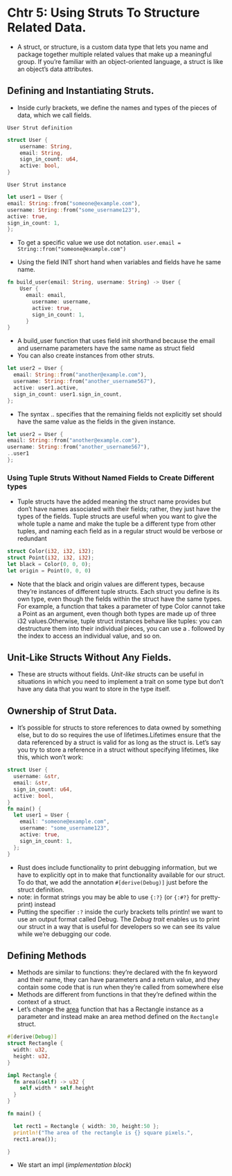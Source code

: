 # Chtr 5: Using Struts To Structure Related Data.

- A struct, or structure, is a custom data type that lets you name and package together multiple related values that make up a meaningful group. If you’re familiar with an object-oriented language, a struct is like an object’s data attributes.

## Defining and Instantiating Struts.

- Inside curly brackets, we define the names and types of the pieces of data, which we call fields.

`User Strut definition`

```rs
struct User {
    username: String,
    email: String,
    sign_in_count: u64,
    active: bool,
}
```

`User Strut instance`

```rs
let user1 = User {
email: String::from("someone@example.com"),
username: String::from("some_username123"),
active: true,
sign_in_count: 1,
};
```

- To get a specific value we use dot notation.
  `user.email = String::from("someone@example.com")`

- Using the field INIT short hand when variables and fields have he same name.

```rs
fn build_user(email: String, username: String) -> User {
    User {
      email: email,
        username: username,
        active: true,
        sign_in_count: 1,
      }
}
```

- A build_user function that uses field init shorthand because the email and username parameters have the same name as struct field
- You can also create instances from other struts.

```rs
let user2 = User {
  email: String::from("another@example.com"),
  username: String::from("another_username567"),
  active: user1.active,
  sign_in_count: user1.sign_in_count,
};
```

- The syntax .. specifies that the remaining fields not
  explicitly set should have the same value as the fields in the given instance.

```rs
let user2 = User {
email: String::from("another@example.com"),
username: String::from("another_username567"),
..user1
};
```

### Using Tuple Struts Without Named Fields to Create Different types

- Tuple structs have the added meaning the struct name provides but don’t have names associated with their fields; rather, they just have the types of the fields. Tuple structs are useful when you want to give the whole tuple a name and make the tuple be a different type from other tuples, and naming each field as in a regular struct would be verbose or redundant

```rs
struct Color(i32, i32, i32);
struct Point(i32, i32, i32);
let black = Color(0, 0, 0);
let origin = Point(0, 0, 0)
```

- Note that the black and origin values are different types, because they’re instances of different tuple structs. Each struct you define is its own type, even though the fields within the struct have the same types. For example, a function that takes a parameter of type Color cannot take a Point as an argument, even though both types are made up of three i32 values.Otherwise, tuple struct instances behave like tuples: you can destructure them into their individual pieces, you can use a . followed by the index to access an individual value, and so on.

## Unit-Like Structs Without Any Fields.

- These are structs without fields. _Unit-like_ structs can be useful in situations in which you need to implement a trait on some type but don’t have any data that you want to store in the type itself.

## Ownership of Strut Data.

- It’s possible for structs to store references to data owned by something else, but to do so requires the use of lifetimes.Lifetimes ensure that the data referenced by a struct is valid for as long as the struct is. Let’s say you try to store a reference in a struct without specifying lifetimes, like this, which won’t work:

```rs
struct User {
  username: &str,
  email: &str,
  sign_in_count: u64,
  active: bool,
}
fn main() {
  let user1 = User {
    email: "someone@example.com",
    username: "some_username123",
    active: true,
    sign_in_count: 1,
  };
}

```

- Rust does include functionality to print debugging information, but we have to explicitly opt in to make that functionality available for our struct. To do that, we add the annotation `#[derive(Debug)]` just before the struct definition.
- note: in format strings you may be able to use `{:?}` (or `{:#?}` for pretty-print) instead
- Putting the specifier `:?` inside the curly brackets tells println! we want to use an output format called Debug. The _Debug trait_ enables us to print our struct in a way that is useful for developers so we can see its value while we’re debugging our code.

## Defining Methods

- Methods are similar to functions: they’re declared with the fn keyword and their name, they can have parameters and a return value, and they contain some code that is run when they’re called from somewhere else
- Methods are different from functions in that they’re defined within the context of a struct.
- Let’s change the [area](https://example.com/) function that has a Rectangle instance as a parameter and instead make an area method defined on the `Rectangle` struct.

```rs
#[derive(Debug)]
struct Rectangle {
  width: u32,
  height: u32,
}

impl Rectangle {
  fn area(&self) -> u32 {
    self.width * self.height
  }
}

fn main() {

  let rect1 = Rectangle { width: 30, height:50 };
  println!("The area of the rectangle is {} square pixels.",
  rect1.area());

}
```

<!-- Page 93 -->

- We start an impl (_implementation block_)
